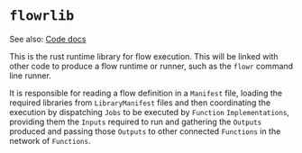 # `flowrlib`

See also: [Code docs](../code/doc/flowrlib/index.html)

This is the rust runtime library for flow execution. This will be linked with other code to produce a flow runtime 
or runner, such as the `flowr` command line runner.

It is responsible for reading a flow definition in a `Manifest` file, loading the required libraries 
from `LibraryManifest` files and then coordinating the execution by dispatching `Jobs` to be executed 
by `Function` `Implementations`, providing them the `Inputs` required to run and gathering the `Outputs` produced 
and passing those `Outputs` to other connected `Functions` in the network of `Functions`.